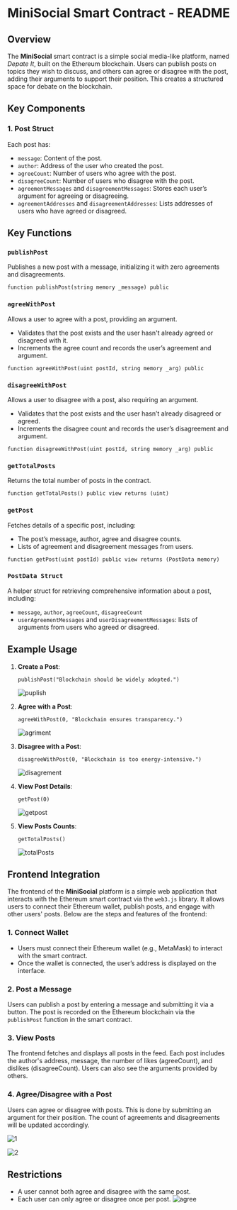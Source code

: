 # MiniSocial Smart Contract - README

## Overview
The **MiniSocial** smart contract is a simple social media-like platform, named *Depate It*, built on the Ethereum blockchain. Users can publish posts on topics they wish to discuss, and others can agree or disagree with the post, adding their arguments to support their position. This creates a structured space for debate on the blockchain.

## Key Components

### 1. **Post Struct**
Each post has:
   - `message`: Content of the post.
   - `author`: Address of the user who created the post.
   - `agreeCount`: Number of users who agree with the post.
   - `disagreeCount`: Number of users who disagree with the post.
   - `agreementMessages` and `disagreementMessages`: Stores each user’s argument for agreeing or disagreeing.
   - `agreementAddresses` and `disagreementAddresses`: Lists addresses of users who have agreed or disagreed.

## Key Functions

### `publishPost`
Publishes a new post with a message, initializing it with zero agreements and disagreements.
```solidity
function publishPost(string memory _message) public
```

### `agreeWithPost`
Allows a user to agree with a post, providing an argument.
   - Validates that the post exists and the user hasn't already agreed or disagreed with it.
   - Increments the agree count and records the user’s agreement and argument.
```solidity
function agreeWithPost(uint postId, string memory _arg) public
```

### `disagreeWithPost`
Allows a user to disagree with a post, also requiring an argument.
   - Validates that the post exists and the user hasn’t already disagreed or agreed.
   - Increments the disagree count and records the user’s disagreement and argument.
```solidity
function disagreeWithPost(uint postId, string memory _arg) public
```

### `getTotalPosts`
Returns the total number of posts in the contract.
```solidity
function getTotalPosts() public view returns (uint)
```

### `getPost`
Fetches details of a specific post, including:
   - The post’s message, author, agree and disagree counts.
   - Lists of agreement and disagreement messages from users.
```solidity
function getPost(uint postId) public view returns (PostData memory)
```

### `PostData Struct`
A helper struct for retrieving comprehensive information about a post, including:
   - `message`, `author`, `agreeCount`, `disagreeCount`
   - `userAgreementMessages` and `userDisagreementMessages`: lists of arguments from users who agreed or disagreed.

## Example Usage

1. **Create a Post**: 
   ```solidity
   publishPost("Blockchain should be widely adopted.")
   ```
   ![puplish](https://github.com/user-attachments/assets/214d1a49-e558-4241-bafb-d8e7cd9675c9)

2. **Agree with a Post**:
   ```solidity
   agreeWithPost(0, "Blockchain ensures transparency.")
   ```
   ![agriment](https://github.com/user-attachments/assets/dd081ac2-3cd8-43f9-8d6b-0ae4de630806)
   
4. **Disagree with a Post**:
   ```solidity
   disagreeWithPost(0, "Blockchain is too energy-intensive.")
   ```
   ![disagrement](https://github.com/user-attachments/assets/c0aa48af-7a27-4922-8d45-aba9af310643)

5. **View Post Details**:
   ```solidity
   getPost(0)
   ```
   ![getpost](https://github.com/user-attachments/assets/ad7b4da8-bb86-4ccc-9c1a-9cfb48178fea)

6. **View Posts Counts**:
   ```solidity
   getTotalPosts()
   ```
   ![totalPosts](https://github.com/user-attachments/assets/1436332a-b07b-4376-bcae-706b21077b3d)

## Frontend Integration

The frontend of the **MiniSocial** platform is a simple web application that interacts with the Ethereum smart contract via the `web3.js` library. It allows users to connect their Ethereum wallet, publish posts, and engage with other users' posts. Below are the steps and features of the frontend:

### 1. **Connect Wallet**
- Users must connect their Ethereum wallet (e.g., MetaMask) to interact with the smart contract.
- Once the wallet is connected, the user’s address is displayed on the interface.

### 2. **Post a Message**
Users can publish a post by entering a message and submitting it via a button. The post is recorded on the Ethereum blockchain via the `publishPost` function in the smart contract.

### 3. **View Posts**
The frontend fetches and displays all posts in the feed. Each post includes the author's address, message, the number of likes (agreeCount), and dislikes (disagreeCount). Users can also see the arguments provided by others.

### 4. **Agree/Disagree with a Post**
Users can agree or disagree with posts. This is done by submitting an argument for their position. The count of agreements and disagreements will be updated accordingly.

![1](https://github.com/user-attachments/assets/54e81b8a-74e6-4c96-aae5-52a37a87fd66)

![2](https://github.com/user-attachments/assets/50a76c05-74ac-431f-9985-c0f5636f01ca)

   
## Restrictions
   - A user cannot both agree and disagree with the same post.
   - Each user can only agree or disagree once per post.
     ![agree](https://github.com/user-attachments/assets/f40bef9e-3bbb-4d89-b8e1-bbb4a35c03aa)



